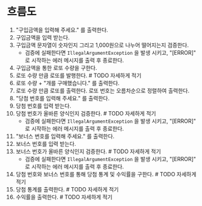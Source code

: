 # 흐름도
1. "구입금액을 입력해 주세요." 를 출력한다.
2. 구입금액을 입력 받는다.
3. 구입금액 문자열이 숫자인지 그리고 1,000원으로 나누어 떨어지는지 검증한다.
   - 검증에 실패한다면 `IllegalArgumentException` 을 발생 시키고, "[ERROR]" 로 시작하는 에러 메시지를 출력 후 종료한다.
4. 구입금액을 통한 로또 수량을 구한다.
5. 로또 수량 만큼 로또를 발행한다. # TODO 자세하게 적기
6. 로또 수량 + "개를 구매했습니다." 를 출력한다.
7. 로또 수량 만큼 로또를 출력한다. 로또 번호는 오름차순으로 정렬하여 출력한다.
8. "당첨 번호를 입력해 주세요." 를 출력한다.
9. 당첨 번호를 입력 받는다.
10. 당첨 번호가 올바른 양식인지 검증한다. # TODO 자세하게 적기
    - 검증에 실패한다면 `IllegalArgumentException` 을 발생 시키고, "[ERROR]" 로 시작하는 에러 메시지를 출력 후 종료한다.
11. "보너스 번호를 입력해 주세요." 를 출력한다.
12. 보너스 번호를 입력 받는다.
13. 보너스 번호가 올바른 양식인지 검증한다. # TODO 자세하게 적기
    - 검증에 실패한다면 `IllegalArgumentException` 을 발생 시키고, "[ERROR]" 로 시작하는 에러 메시지를 출력 후 종료한다.
14. 당첨 번호와 보너스 번호를 통해 당첨 통계 및 수익률을 구한다. # TODO 자세하게 적기
15. 당첨 통계를 출력한다. # TODO 자세하게 적기
16. 수익률을 출력한다. # TODO 자세하게 적기
